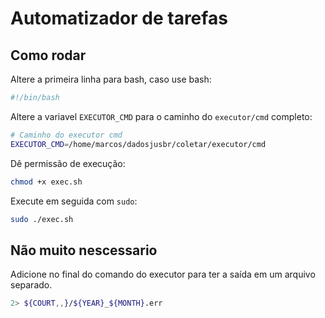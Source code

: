 # Automatizador de tarefas
## Como rodar
Altere a primeira linha para bash, caso use bash:
 ```sh
 #!/bin/bash
 ```
Altere a variavel `EXECUTOR_CMD` para o caminho do `executor/cmd` completo:
 ```sh
 # Caminho do executor cmd
 EXECUTOR_CMD=/home/marcos/dadosjusbr/coletar/executor/cmd
 ```
Dê permissão de execução:
 ```sh
 chmod +x exec.sh
 ```
Execute em seguida com `sudo`:
 ```sh
 sudo ./exec.sh
 ```
 ## Não muito nescessario 
 Adicione no final do comando do executor para ter a saída em um arquivo separado.
 ```sh
 2> ${COURT,,}/${YEAR}_${MONTH}.err
 ```

